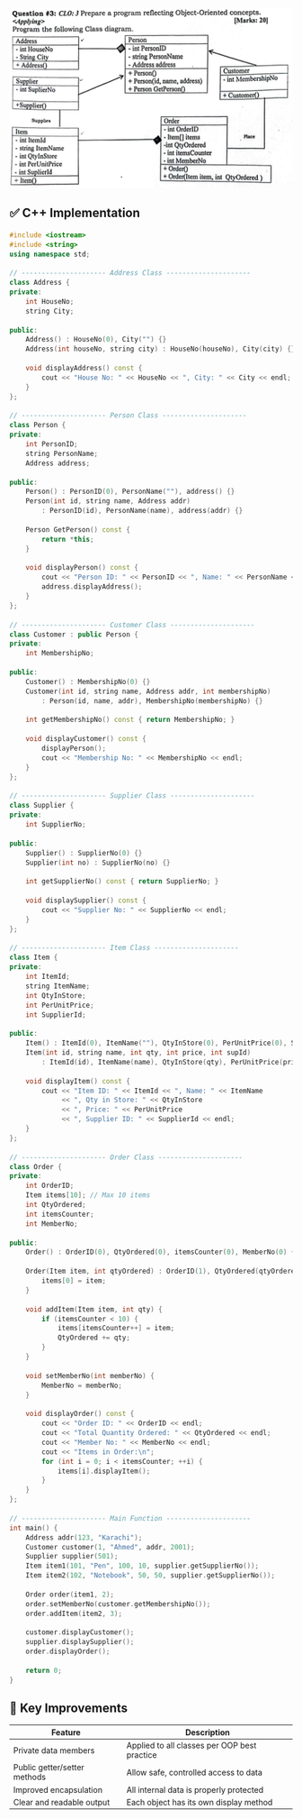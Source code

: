 ![Library Diagram](https://github.com/aimlresearcher/UMT/blob/main/OOP/OOP%20General%20Questions/3.png?raw=true)

## ✅ C++ Implementation

```cpp
#include <iostream>
#include <string>
using namespace std;

// --------------------- Address Class ---------------------
class Address {
private:
    int HouseNo;
    string City;

public:
    Address() : HouseNo(0), City("") {}
    Address(int houseNo, string city) : HouseNo(houseNo), City(city) {}

    void displayAddress() const {
        cout << "House No: " << HouseNo << ", City: " << City << endl;
    }
};

// --------------------- Person Class ---------------------
class Person {
private:
    int PersonID;
    string PersonName;
    Address address;

public:
    Person() : PersonID(0), PersonName(""), address() {}
    Person(int id, string name, Address addr)
        : PersonID(id), PersonName(name), address(addr) {}

    Person GetPerson() const {
        return *this;
    }

    void displayPerson() const {
        cout << "Person ID: " << PersonID << ", Name: " << PersonName << endl;
        address.displayAddress();
    }
};

// --------------------- Customer Class ---------------------
class Customer : public Person {
private:
    int MembershipNo;

public:
    Customer() : MembershipNo(0) {}
    Customer(int id, string name, Address addr, int membershipNo)
        : Person(id, name, addr), MembershipNo(membershipNo) {}

    int getMembershipNo() const { return MembershipNo; }

    void displayCustomer() const {
        displayPerson();
        cout << "Membership No: " << MembershipNo << endl;
    }
};

// --------------------- Supplier Class ---------------------
class Supplier {
private:
    int SupplierNo;

public:
    Supplier() : SupplierNo(0) {}
    Supplier(int no) : SupplierNo(no) {}

    int getSupplierNo() const { return SupplierNo; }

    void displaySupplier() const {
        cout << "Supplier No: " << SupplierNo << endl;
    }
};

// --------------------- Item Class ---------------------
class Item {
private:
    int ItemId;
    string ItemName;
    int QtyInStore;
    int PerUnitPrice;
    int SupplierId;

public:
    Item() : ItemId(0), ItemName(""), QtyInStore(0), PerUnitPrice(0), SupplierId(0) {}
    Item(int id, string name, int qty, int price, int supId)
        : ItemId(id), ItemName(name), QtyInStore(qty), PerUnitPrice(price), SupplierId(supId) {}

    void displayItem() const {
        cout << "Item ID: " << ItemId << ", Name: " << ItemName
             << ", Qty in Store: " << QtyInStore
             << ", Price: " << PerUnitPrice
             << ", Supplier ID: " << SupplierId << endl;
    }
};

// --------------------- Order Class ---------------------
class Order {
private:
    int OrderID;
    Item items[10]; // Max 10 items
    int QtyOrdered;
    int itemsCounter;
    int MemberNo;

public:
    Order() : OrderID(0), QtyOrdered(0), itemsCounter(0), MemberNo(0) {}

    Order(Item item, int qtyOrdered) : OrderID(1), QtyOrdered(qtyOrdered), itemsCounter(1), MemberNo(0) {
        items[0] = item;
    }

    void addItem(Item item, int qty) {
        if (itemsCounter < 10) {
            items[itemsCounter++] = item;
            QtyOrdered += qty;
        }
    }

    void setMemberNo(int memberNo) {
        MemberNo = memberNo;
    }

    void displayOrder() const {
        cout << "Order ID: " << OrderID << endl;
        cout << "Total Quantity Ordered: " << QtyOrdered << endl;
        cout << "Member No: " << MemberNo << endl;
        cout << "Items in Order:\n";
        for (int i = 0; i < itemsCounter; ++i) {
            items[i].displayItem();
        }
    }
};

// --------------------- Main Function ---------------------
int main() {
    Address addr(123, "Karachi");
    Customer customer(1, "Ahmed", addr, 2001);
    Supplier supplier(501);
    Item item1(101, "Pen", 100, 10, supplier.getSupplierNo());
    Item item2(102, "Notebook", 50, 50, supplier.getSupplierNo());

    Order order(item1, 2);
    order.setMemberNo(customer.getMembershipNo());
    order.addItem(item2, 3);

    customer.displayCustomer();
    supplier.displaySupplier();
    order.displayOrder();

    return 0;
}
```
## 🧠 Key Improvements

| **Feature**                  | **Description**                                           |
|-----------------------------|-----------------------------------------------------------|
| Private data members        | Applied to all classes per OOP best practice              |
| Public getter/setter methods | Allow safe, controlled access to data                     |
| Improved encapsulation      | All internal data is properly protected                   |
| Clear and readable output   | Each object has its own display method                    |

